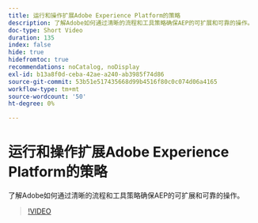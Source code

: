 ```yaml
---
title: 运行和操作扩展Adobe Experience Platform的策略
description: 了解Adobe如何通过清晰的流程和工具策略确保AEP的可扩展和可靠的操作。
doc-type: Short Video
duration: 135
index: false
hide: true
hidefromtoc: true
recommendations: noCatalog, noDisplay
exl-id: b13a8f0d-ceba-42ae-a240-ab3985f74d86
source-git-commit: 53b51e517435668d99b4516f80c0c074d06a4165
workflow-type: tm+mt
source-wordcount: '50'
ht-degree: 0%

---
```


# 运行和操作扩展Adobe Experience Platform的策略

了解Adobe如何通过清晰的流程和工具策略确保AEP的可扩展和可靠的操作。

<!-- 62_S655_3442541_134_run-and-operate-strategies-for-scaling-adobe-experience-platform -->
>[!VIDEO](https://video.tv.adobe.com/v/3458255/?learn=on&enablevpops=true)
